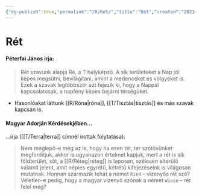 ```yaml
---
{"dg-publish":true,"permalink":"/R/Rét/","title":"Rét","created":"2023-10-13T02:03","updated":"2024-10-26T00:13"}
---
```



# Rét

#### Péterfai János írja:

> Rét szavunk alapja Ré, a T helyképző. A sík területeket a Nap jól képes megsütni, bevilágítani, amint a medencéket és völgyeket is. Ezek a szavak legtöbbször azt fejezik ki, hogy a Nappal kapcsolatosak, a napfény képes bejárni térségüket.  
- Hasonlóakat láttunk [[R/Róna\|róna]], [[T/Tisztás\|tisztás]] és más szavak kapcsán is.  

#### Magyar Adorján Kérdésekjében...

...írja ([[T/Terra\|terra]] címnél írottak folytatása):  
> Nem meglepő-e még az is, hogy ha ezen tér, ter szótövünket megfordítjuk, akkor is ugyanazon értelmet kapjuk, mert a rét is sík földterület, sőt, a [[R/Réteg\|réteg]] is laposan, szélesen elterülő valamit jelent, amit népies egyrétű, kétrétű kifejezéseink is világosan mutatnak. Honnan származik tehát a német `Ried` – vizenyős rét szó? Véletlen-e pedig, hogy a magyar vizenyő szónak a német `Wiese` – rét felel meg?  